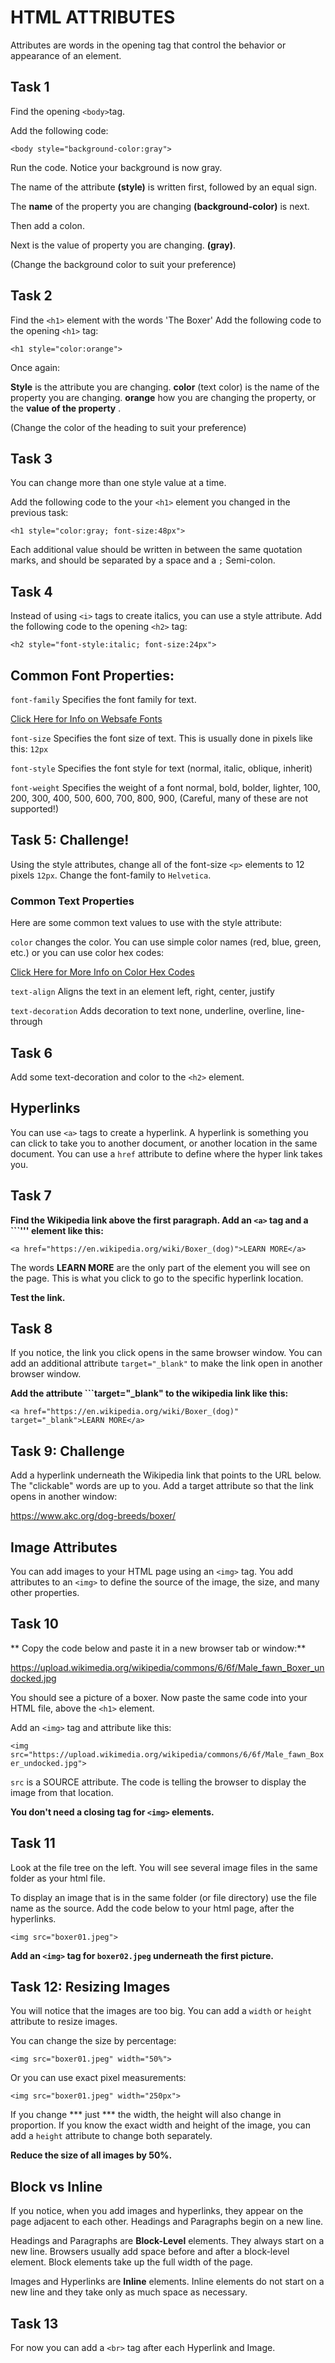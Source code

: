 # HTML ATTRIBUTES

Attributes are words in the opening tag that control the behavior or appearance of an element.

## Task 1

Find the opening ```<body>```tag.

Add the following code:

```<body style="background-color:gray">```

Run the code.  Notice your background is now gray.

The name of the attribute **(style)** is written first, followed by an equal sign. 

The **name** of the property you are changing  **(background-color)** is next.

Then add a colon.

Next is the value of property you are changing. **(gray)**.

(Change the background color to suit your preference)


## Task 2 ##

Find the ```<h1>``` element with the words 'The Boxer'
Add the following code to the opening ```<h1>``` tag:

```<h1 style="color:orange">```

Once again:

**Style** is the attribute you are changing. 
**color** (text color) is the name of the property you are changing.
**orange** how you are changing the property, or the **value of the property** .

(Change the color of the heading to suit your preference)

## Task 3 ##

You can change more than one style value at a time.

Add the following code to the your ```<h1>``` element you changed in the  previous task:

```<h1 style="color:gray; font-size:48px">```

Each additional value should be written in between the same quotation marks, and should be separated by a space and a ```;```  Semi-colon.

## Task 4 ##

Instead of using ```<i>``` tags to create italics, you can use a style attribute.  Add the following code to the opening ```<h2>``` tag:

 ```<h2 style="font-style:italic; font-size:24px">```

 ## Common Font Properties:

```font-family```	Specifies the font family for text.

[Click Here for Info on Websafe Fonts](https://www.w3schools.com/cssref/css_websafe_fonts.asp)

```font-size```	Specifies the font size of text. This is usually done in pixels like this: ```12px```

```font-style```	Specifies the font style for text	(normal, italic, oblique, inherit)

```font-weight```	Specifies the weight of a font	normal, bold, bolder, lighter, 100, 200, 300, 400, 500, 600, 700, 800, 900, (Careful, many of these are not supported!)


 ## Task 5: Challenge! ##

 Using the style attributes, change all of the font-size ```<p>``` elements to 12 pixels ```12px```.  Change the font-family to ```Helvetica```.

### Common Text Properties

Here are some common text values to use with the style attribute:

```color``` changes the color.   You can use simple color names (red, blue, green, etc.) or you can use color hex codes:

[Click Here for More Info on Color Hex Codes](https://www.color-hex.com/)

```text-align```	Aligns the text in an element	left, right, center, justify

```text-decoration```	Adds decoration to text	none, underline, overline, line-through

## Task 6

Add some text-decoration and color to the ```<h2>``` element.


## Hyperlinks ##

You can use ```<a>``` tags to create a hyperlink.  A hyperlink is something you can click to take you to another document, or another location in the same document. You can use a ```href``` attribute to define where the hyper link takes you.

## Task 7

**Find the Wikipedia link above the first paragraph. Add an ```<a>``` tag and a ```<href>''' element like this:**

```<a href="https://en.wikipedia.org/wiki/Boxer_(dog)">LEARN MORE</a>```

The words **LEARN MORE** are the only part of the element you will see on the page. This is what you click to go to the specific hyperlink location.

**Test the link.**

## Task 8

If you notice, the link you click opens in the same browser window.  You can add an additional attribute ```target="_blank"``` to make the link open in another browser window.

**Add the attribute ```target="_blank" to the wikipedia link like this:**

```<a href="https://en.wikipedia.org/wiki/Boxer_(dog)" target="_blank">LEARN MORE</a>```

## Task 9: Challenge ##

Add a hyperlink underneath the Wikipedia link that points to the URL below. The "clickable" words are up to you. Add a target attribute so that the link opens in another window:

https://www.akc.org/dog-breeds/boxer/


 ## Image Attributes ##

 You can add images to your HTML page using an ```<img>``` tag.  You add attributes to an ```<img>``` to define the source of the image, the size, and many other properties.

## Task 10

** Copy the code below and paste it in a new browser tab or window:**

https://upload.wikimedia.org/wikipedia/commons/6/6f/Male_fawn_Boxer_undocked.jpg

You should see a picture of a boxer.  Now paste the same code into your HTML file,  above the ```<h1>``` element.

Add an ```<img>``` tag and attribute like this:

```<img src="https://upload.wikimedia.org/wikipedia/commons/6/6f/Male_fawn_Boxer_undocked.jpg">```

```src``` is a SOURCE attribute.  The code is telling the browser to display the image from that location.

**You don't need a closing tag for ```<img>``` elements.** 

## Task 11 ##

Look at the file tree on the left.  You will see several image files in the same folder as your html file.

To display an image that is in the same folder (or file directory) use the file name as the source. Add the code below to your html page, after the hyperlinks.

```<img src="boxer01.jpeg">```

**Add an  ```<img>``` tag for ```boxer02.jpeg``` underneath the first picture.**

## Task 12: Resizing Images ##

You will notice that the images are too big.  You can add a ```width``` or ```height``` attribute to resize images. 

You can change the size by percentage:

```<img src="boxer01.jpeg" width="50%">```

Or you can use exact pixel measurements:

```<img src="boxer01.jpeg" width="250px">```

If you change *** just *** the width, the height will also change in proportion.  If you know the exact width and height of the image, you can add a ```height``` attribute to change both separately.

**Reduce the size of all images by 50%.**

## Block vs Inline

If you notice, when you add images and hyperlinks, they appear on the page adjacent to each other.  Headings and Paragraphs begin on a new line. 

Headings and Paragraphs are **Block-Level** elements. They always start on a new line. Browsers usually add space before and after a block-level element.  Block elements take up the full width of the page.

Images and Hyperlinks are  **Inline** elements.  Inline elements do not start on a new line and they  take only as much space as necessary.

## Task 13

For now you can add  a ```<br>``` tag after each Hyperlink and Image.





